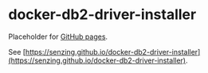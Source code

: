 # docker-db2-driver-installer

Placeholder for [GitHub pages](https://pages.github.com/).

See [https://senzing.github.io/docker-db2-driver-installer](https://senzing.github.io/docker-db2-driver-installer).
